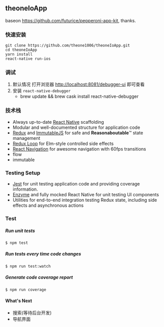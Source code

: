 ## theoneIoApp

baseon <https://github.com/futurice/pepperoni-app-kit>, thanks.

### 快速安装

```
git clone https://github.com/theone1006/theoneIoApp.git
cd theoneIoApp
yarn install
react-native run-ios
```

### 调试

1. 默认情况 打开浏览器 <http://localhost:8081/debugger-ui> 即可查看
2. 安装 `react-native-debugger`
    * brew update && brew cask install react-native-debugger

### 技术栈

* Always up-to-date [React Native](https://facebook.github.io/react-native/) scaffolding
* Modular and well-documented structure for application code
* [Redux](http://redux.js.org/) and [ImmutableJS](https://facebook.github.io/immutable-js/) for safe and **Reasonaboutable**:tm: state management
* [Redux Loop](https://github.com/raisemarketplace/redux-loop) for Elm-style controlled side effects
* [React Navigation](https://reactnavigation.org/) for awesome navigation with 60fps transitions
* flow
* immutable


### Testing Setup

* [Jest](https://facebook.github.io/jest/) for unit testing application code and providing coverage information.
* [Enzyme](https://github.com/airbnb/enzyme) and fully mocked React Native for unit testing UI components
* Utilities for end-to-end integration testing Redux state, including side effects and asynchronous actions


### Test

##### Run unit tests
```
$ npm test
```

##### Run tests every time code changes
```
$ npm run test:watch
```

##### Generate code coverage report
```
$ npm run coverage
```


#### What's Next

* 搜索(等待后台开发)
* 导航界面
